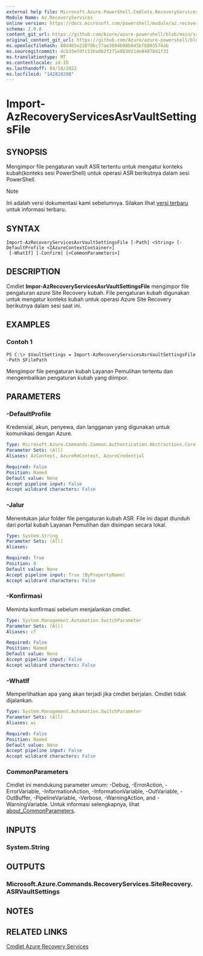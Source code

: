 ```yaml
---
external help file: Microsoft.Azure.PowerShell.Cmdlets.RecoveryServices.SiteRecovery.dll-Help.xml
Module Name: Az.RecoveryServices
online version: https://docs.microsoft.com/powershell/module/az.recoveryservices/import-azrecoveryservicesasrvaultsettingsfile
schema: 2.0.0
content_git_url: https://github.com/Azure/azure-powershell/blob/main/src/RecoveryServices/RecoveryServices/help/Import-AzRecoveryServicesAsrVaultSettingsFile.md
original_content_git_url: https://github.com/Azure/azure-powershell/blob/main/src/RecoveryServices/RecoveryServices/help/Import-AzRecoveryServicesAsrVaultSettingsFile.md
ms.openlocfilehash: 08d465e22070bc77ae3694b98b045bf6803574ab
ms.sourcegitcommit: dcb33efdfc53ba0b2f271e883021de84878d1f31
ms.translationtype: MT
ms.contentlocale: id-ID
ms.lasthandoff: 04/18/2022
ms.locfileid: "142818208"
---
```

# Import-AzRecoveryServicesAsrVaultSettingsFile

## SYNOPSIS
Mengimpor file pengaturan vault ASR tertentu untuk mengatur konteks kubah(konteks sesi PowerShell) untuk operasi ASR berikutnya dalam sesi PowerShell.

> [!NOTE]
>Ini adalah versi dokumentasi kami sebelumnya. Silakan lihat [versi terbaru](/powershell/module/az.recoveryservices/import-azrecoveryservicesasrvaultsettingsfile) untuk informasi terbaru.

## SYNTAX

```
Import-AzRecoveryServicesAsrVaultSettingsFile [-Path] <String> [-DefaultProfile <IAzureContextContainer>]
 [-WhatIf] [-Confirm] [<CommonParameters>]
```

## DESCRIPTION
Cmdlet **Impor-AzRecoveryServicesAsrVaultSettingsFile** mengimpor file pengaturan azure Site Recovery kubah. File pengaturan kubah digunakan untuk mengatur konteks kubah untuk operasi Azure Site Recovery berikutnya dalam sesi saat ini.

## EXAMPLES

### Contoh 1
```
PS C:\> $VaultSettings = Import-AzRecoveryServicesAsrVaultSettingsFile -Path $FilePath
```

Mengimpor file pengaturan kubah Layanan Pemulihan tertentu dan mengembalikan pengaturan kubah yang diimpor.

## PARAMETERS

### -DefaultProfile
Kredensial, akun, penyewa, dan langganan yang digunakan untuk komunikasi dengan Azure.


```yaml
Type: Microsoft.Azure.Commands.Common.Authentication.Abstractions.Core.IAzureContextContainer
Parameter Sets: (All)
Aliases: AzContext, AzureRmContext, AzureCredential

Required: False
Position: Named
Default value: None
Accept pipeline input: False
Accept wildcard characters: False
```

### -Jalur
Menentukan jalur folder file pengaturan kubah ASR.
File ini dapat diunduh dari portal kubah Layanan Pemulihan dan disimpan secara lokal.

```yaml
Type: System.String
Parameter Sets: (All)
Aliases:

Required: True
Position: 0
Default value: None
Accept pipeline input: True (ByPropertyName)
Accept wildcard characters: False
```

### -Konfirmasi
Meminta konfirmasi sebelum menjalankan cmdlet.

```yaml
Type: System.Management.Automation.SwitchParameter
Parameter Sets: (All)
Aliases: cf

Required: False
Position: Named
Default value: None
Accept pipeline input: False
Accept wildcard characters: False
```

### -WhatIf
Memperlihatkan apa yang akan terjadi jika cmdlet berjalan. Cmdlet tidak dijalankan.

```yaml
Type: System.Management.Automation.SwitchParameter
Parameter Sets: (All)
Aliases: wi

Required: False
Position: Named
Default value: None
Accept pipeline input: False
Accept wildcard characters: False
```

### CommonParameters
Cmdlet ini mendukung parameter umum: -Debug, -ErrorAction, -ErrorVariable, -InformationAction, -InformationVariable, -OutVariable, -OutBuffer, -PipelineVariable, -Verbose, -WarningAction, and -WarningVariable. Untuk informasi selengkapnya, lihat [about_CommonParameters](http://go.microsoft.com/fwlink/?LinkID=113216).

## INPUTS

### System.String

## OUTPUTS

### Microsoft.Azure.Commands.RecoveryServices.SiteRecovery.ASRVaultSettings

## NOTES

## RELATED LINKS

[Cmdlet Azure Recovery Services](/powershell/module/az.recoveryservices)
